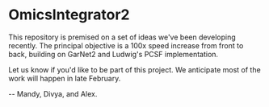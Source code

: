 # OmicsIntegrator2

This repository is premised on a set of ideas we've been developing recently. The principal objective is a 100x speed increase from front to back, building on GarNet2 and Ludwig's PCSF implementation.

Let us know if you'd like to be part of this project. We anticipate most of the work will happen in late February.

-- Mandy, Divya, and Alex.


